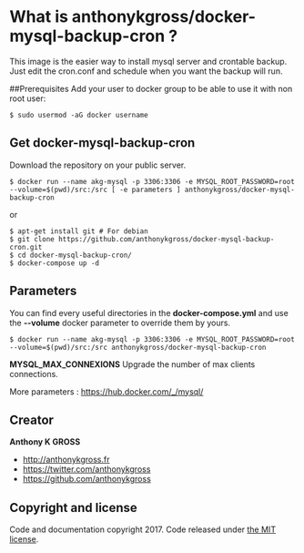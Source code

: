# What is anthonykgross/docker-mysql-backup-cron ?
This image is the easier way to install mysql server and crontable backup. Just edit the cron.conf and schedule when you want the backup will run.

##Prerequisites
Add your user to docker group to be able to use it with non root user: 
```console
$ sudo usermod -aG docker username
```

## Get docker-mysql-backup-cron
Download the repository on your public server.
```console
$ docker run --name akg-mysql -p 3306:3306 -e MYSQL_ROOT_PASSWORD=root --volume=$(pwd)/src:/src [ -e parameters ] anthonykgross/docker-mysql-backup-cron
```
or
```console
$ apt-get install git # For debian
$ git clone https://github.com/anthonykgross/docker-mysql-backup-cron.git
$ cd docker-mysql-backup-cron/
$ docker-compose up -d
```

## Parameters
You can find every useful directories in the **docker-compose.yml** and use the **--volume** docker parameter to override them by yours.
```console
$ docker run --name akg-mysql -p 3306:3306 -e MYSQL_ROOT_PASSWORD=root --volume=$(pwd)/src:/src anthonykgross/docker-mysql-backup-cron
```
**MYSQL_MAX_CONNEXIONS**
Upgrade the number of max clients connections.

More parameters : <https://hub.docker.com/_/mysql/>


## Creator
**Anthony K GROSS**
- <http://anthonykgross.fr>
- <https://twitter.com/anthonykgross>
- <https://github.com/anthonykgross>

## Copyright and license
Code and documentation copyright 2017. Code released under [the MIT license](https://github.com/kkuetnet/Harproject/blob/master/LICENSE).
